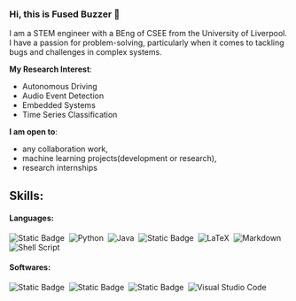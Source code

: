### Hi, this is Fused Buzzer 👋

I am a STEM engineer with a BEng of CSEE from the University of Liverpool. I have a passion for problem-solving, particularly when it comes to tackling bugs and challenges in complex systems.

**My Research Interest**:
  - Autonomous Driving
  - Audio Event Detection
  - Embedded Systems
  - Time Series Classification



**I am open to**:
   - any collaboration work,
   - machine learning projects(development or research),
   - research internships


## Skills:

#### Languages:

![Static Badge](https://img.shields.io/badge/C%2FC%2B%2B-8A2BE2?style=for-the-badge)&nbsp;
![Python](https://img.shields.io/badge/Python-3776AB?style=for-the-badge&logo=python&logoColor=white)&nbsp;
![Java](https://img.shields.io/badge/Java-ED8B00?style=for-the-badge&logo=java&logoColor=white)&nbsp;
![Static Badge](https://img.shields.io/badge/sql-b9f040?style=for-the-badge)&nbsp;
![LaTeX](https://img.shields.io/badge/latex-%23008080.svg?style=for-the-badge&logo=latex&logoColor=white)&nbsp;
![Markdown](https://img.shields.io/badge/markdown-%23000000.svg?style=for-the-badge&logo=markdown&logoColor=white)&nbsp;
![Shell Script](https://img.shields.io/badge/Shell_Script-121011?style=for-the-badge&logo=gnu-bash&logoColor=white)&nbsp;



#### Softwares:
![Static Badge](https://img.shields.io/badge/Solidworks-red?style=for-the-badge)&nbsp;
![Static Badge](https://img.shields.io/badge/keil%20uvision%205-green?style=for-the-badge)&nbsp;
![Static Badge](https://img.shields.io/badge/Altium%20Designer-yellow?style=for-the-badge)&nbsp;
![Visual Studio Code](https://img.shields.io/badge/Visual%20Studio%20Code-0078d7.svg?style=for-the-badge&logo=visual-studio-code&logoColor=white)&nbsp;
